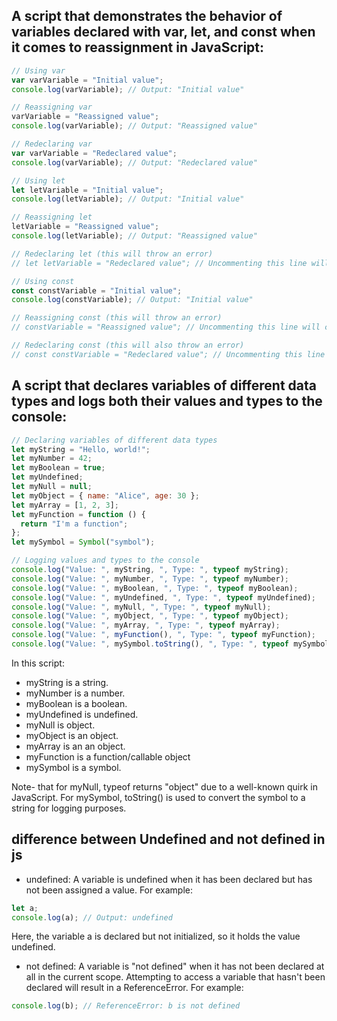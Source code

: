 ## A script that demonstrates the behavior of variables declared with var, let, and const when it comes to reassignment in JavaScript:

```js
// Using var
var varVariable = "Initial value";
console.log(varVariable); // Output: "Initial value"

// Reassigning var
varVariable = "Reassigned value";
console.log(varVariable); // Output: "Reassigned value"

// Redeclaring var
var varVariable = "Redeclared value";
console.log(varVariable); // Output: "Redeclared value"

// Using let
let letVariable = "Initial value";
console.log(letVariable); // Output: "Initial value"

// Reassigning let
letVariable = "Reassigned value";
console.log(letVariable); // Output: "Reassigned value"

// Redeclaring let (this will throw an error)
// let letVariable = "Redeclared value"; // Uncommenting this line will cause a SyntaxError

// Using const
const constVariable = "Initial value";
console.log(constVariable); // Output: "Initial value"

// Reassigning const (this will throw an error)
// constVariable = "Reassigned value"; // Uncommenting this line will cause a TypeError

// Redeclaring const (this will also throw an error)
// const constVariable = "Redeclared value"; // Uncommenting this line will cause a SyntaxError
```

## A script that declares variables of different data types and logs both their values and types to the console:

```js
// Declaring variables of different data types
let myString = "Hello, world!";
let myNumber = 42;
let myBoolean = true;
let myUndefined;
let myNull = null;
let myObject = { name: "Alice", age: 30 };
let myArray = [1, 2, 3];
let myFunction = function () {
  return "I'm a function";
};
let mySymbol = Symbol("symbol");

// Logging values and types to the console
console.log("Value: ", myString, ", Type: ", typeof myString);
console.log("Value: ", myNumber, ", Type: ", typeof myNumber);
console.log("Value: ", myBoolean, ", Type: ", typeof myBoolean);
console.log("Value: ", myUndefined, ", Type: ", typeof myUndefined);
console.log("Value: ", myNull, ", Type: ", typeof myNull);
console.log("Value: ", myObject, ", Type: ", typeof myObject);
console.log("Value: ", myArray, ", Type: ", typeof myArray);
console.log("Value: ", myFunction(), ", Type: ", typeof myFunction);
console.log("Value: ", mySymbol.toString(), ", Type: ", typeof mySymbol);
```

In this script:

- myString is a string.
- myNumber is a number.
- myBoolean is a boolean.
- myUndefined is undefined.
- myNull is object.
- myObject is an object.
- myArray is an an object.
- myFunction is a function/callable object
- mySymbol is a symbol.

Note- that for myNull, typeof returns "object" due to a well-known quirk in JavaScript. For mySymbol, toString() is used to convert the symbol to a string for logging purposes.

## difference between Undefined and not defined in js

- undefined: A variable is undefined when it has been declared but has not been assigned a value.
  For example:

```js
let a;
console.log(a); // Output: undefined
```

Here, the variable a is declared but not initialized, so it holds the value undefined.

- not defined: A variable is "not defined" when it has not been declared at all in the current scope.
  Attempting to access a variable that hasn't been declared will result in a ReferenceError.
  For example:

```js
console.log(b); // ReferenceError: b is not defined
```
